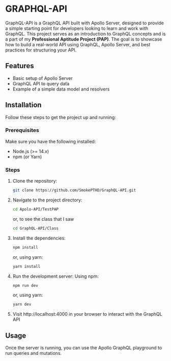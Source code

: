 # GRAPHQL-API

GraphQL-API is a GraphQL API built with Apollo Server, designed to provide a simple starting point for developers looking to learn and work with GraphQL. This project serves as an introduction to GraphQL concepts and is a part of my **Professional Aptitude Project (PAP)**. The goal is to showcase how to build a real-world API using GraphQL, Apollo Server, and best practices for structuring your API.

## Features

- Basic setup of Apollo Server
- GraphQL API to query data
- Example of a simple data model and resolvers

## Installation

Follow these steps to get the project up and running:

### Prerequisites

Make sure you have the following installed:

- Node.js (>= 14.x)
- npm (or Yarn)

### Steps

1. Clone the repository:

   ```bash
   git clone https://github.com/SmokePTHD/GraphQL-API.git
   ```

2. Navigate to the project directory:

   ```bash
   cd Apolo-API/TestPAP
   ```

   or, to see the class that I saw

   ```bash
   cd GraphQL-API/Class
   ```

3. Install the dependencies:

   ```bash
   npm install
   ```

   or, using yarn:

   ```bash
   yarn install
   ```

4. Run the development server:
   Using npm:

   ```bash
   npm run dev
   ```

   or, using yarn:

   ```bash
   yarn dev
   ```

5. Visit http://localhost:4000 in your browser to interact with the GraphQL API

## Usage

Once the server is running, you can use the Apollo GraphQL playground to run queries and mutations.
